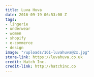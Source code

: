 ```yaml
---
title: Luva Huva
date: 2016-09-19 06:53:00 Z
tags:
- lingerie
- underwear
- women
- shopify
- e-commerce
- design
image: "/uploads/161-luvahuva@2x.jpg"
store-link: https://luvahuva.co.uk
credit: Hatch Inc.
credit-link: http://hatchinc.co
---
```


